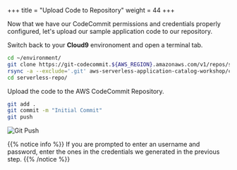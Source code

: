 +++
title = "Upload Code to Repository"
weight = 44
+++

Now that we have our CodeCommit permissions and credentials properly configured, let's upload our sample application code to our repository.

Switch back to your **Cloud9** environoment and open a terminal tab.

```sh
cd ~/environment/
git clone https://git-codecommit.${AWS_REGION}.amazonaws.com/v1/repos/serverless-repo
rsync -a --exclude='.git' aws-serverless-application-catalog-workshop/code/sam/nodejs/ serverless-repo/
cd serverless-repo/
```

Upload the code to the AWS CodeCommit Repository.

```sh
git add .
git commit -m "Initial Commit"
git push
```

![Git Push](/images/git-push.png?width=40pc&classes=shadow)

{{% notice info %}}
If you are prompted to enter an username and password, enter the ones in the credentials we generated in the previous step.
{{% /notice %}}
